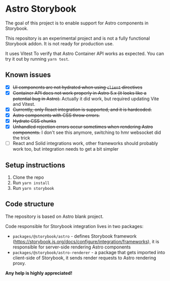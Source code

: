 # Astro Storybook

The goal of this project is to enable support for Astro components in Storybook.

This repository is an experimental project and is not a fully functional Storybook addon. It is not ready for production use.

It uses Vitest To verify that Astro Container API works as expected. You can try it out by running `yarn test`.

## Known issues

- [x] ~~UI components are not hydrated when using `client` directives~~
- [x] ~~Container API does not work properly in Astro 5.x (it looks like a potential bug in Astro).~~ Actually it did work, but required updating Vite and Vitest.
- [x] ~~Currently, only React integration is supported, and it is hardcoded.~~ 
- [x] ~~Astro components with CSS throw errors.~~
- [x] ~~Hydrate CSS chunks~~
- [x] ~~Unhandled rejection errors occur sometimes when rendering Astro components.~~ I don't see this anymore, switching to hmr websocket did the trick
- [ ] React and Solid integrations work, other frameworks should probably work too, but integration needs to get a bit simpler

## Setup instructions

1. Clone the repo
2. Run `yarn install`
3. Run `yarn storybook`

## Code structure

The repository is based on Astro blank project.

Code responsible for Storybook integration lives in two packages:
- `packages/@storybook/astro` - defines Storybook framework (https://storybook.js.org/docs/configure/integration/frameworks), it is responsible for server-side rendering Astro components
- `packages/@storybook/astro-renderer` - a package that gets imported into client-side of Storybook, it sends render requests to Astro rendering proxy.

**Any help is highly appreciated!**
